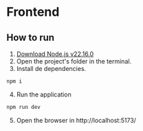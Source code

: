 # Frontend

## How to run

1. [Download Node.js v22.16.0](https://nodejs.org/en)
2. Open the project's folder in the terminal.
3. Install de dependencies.

```sh
npm i
```

4. Run the application

```sh
npm run dev
```

5. Open the browser in http://localhost:5173/

